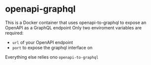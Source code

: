 # openapi-graphql

This is a Docker container that uses openapi-to-graphql to expose an OpenAPI as a GraphQL endpoint
Only two enviroment variables are required:
- `url` of your OpenAPI endpoint
- `port` to expose the graphql interface on

Everything else relies ono `openapi-to-graphql`
